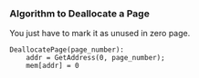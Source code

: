 
### Algorithm to Deallocate a Page

You just have to mark it as unused in zero page.

```
DeallocatePage(page_number):
    addr = GetAddress(0, page_number);
    mem[addr] = 0
```
